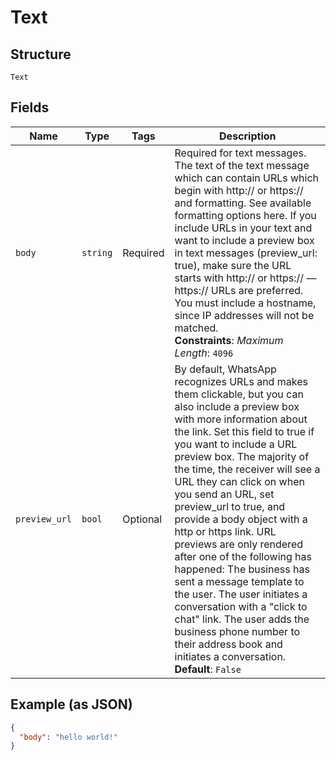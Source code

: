 
# Text

## Structure

`Text`

## Fields

| Name | Type | Tags | Description |
|  --- | --- | --- | --- |
| `body` | `string` | Required | Required for text messages. The text of the text message which can contain URLs which begin with http:// or https:// and formatting. See available formatting options here. If you include URLs in your text and want to include a preview box in text messages (preview_url: true), make sure the URL starts with http:// or https:// —https:// URLs are preferred. You must include a hostname, since IP addresses will not be matched.<br>**Constraints**: *Maximum Length*: `4096` |
| `preview_url` | `bool` | Optional | By default, WhatsApp recognizes URLs and makes them clickable, but you can also include a preview box with more information about the link. Set this field to true if you want to include a URL preview box. The majority of the time, the receiver will see a URL they can click on when you send an URL, set preview_url to true, and provide a body object with a http or https link. URL previews are only rendered after one of the following has happened: The business has sent a message template to the user. The user initiates a conversation with a "click to chat" link. The user adds the business phone number to their address book and initiates a conversation.<br>**Default**: `False` |

## Example (as JSON)

```json
{
  "body": "hello world!"
}
```

